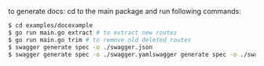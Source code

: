 to generate docs: cd to the main package and 
run following commands:  
```bash
$ cd examples/docexample
$ go run main.go extract # to extract new routes 
$ go run main.go trim # to remove old deleted routes
$ swagger generate spec -o ./swagger.json
$ swagger generate spec -o ./swagger.yamlswagger generate spec -o ./swagger.yaml